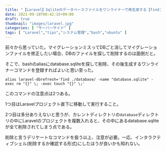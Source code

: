 ```yaml
---
title: "【Laravel】Sqliteのデータベースファイルをワンライナーで再生成する【findコマンド+-exec評価式+alias】"
date: 2021-09-18T08:42:15+09:00
draft: true
thumbnail: "images/laravel.jpg"
categories: [ "サーバーサイド" ]
tags: [ "Laravel","tips","システム管理","bash","ubuntu" ]
---
```


前々から思っていた。マイグレーションミスってDBごと消してマイグレーションファイルを修正したい場合、DBのファイルを探して削除するのは面倒だと。

そこで、bashのaliasにdatabase.sqliteを探して削除、その後生成するワンライナーコマンドを登録すればよいと思い至った。

    alias laravel-dbrefresh='find ./database/ -name "database.sqlite" -exec rm "{}" \; -exec touch "{}" \;'

このコマンドの注意点は2つある。

1つ目はLaravelプロジェクト直下に移動して実行すること。

2つ目は多分ありえないと思うが、カレントディレクトリの`database`ディレクトリの中にLaravelのプロジェクトを複数入れると、その中にあるdatabase.sqliteが全て削除されてしまう点である。

削除と言うデリケートなコマンドを扱う以上、注意が必要。一応、インタラクティブシェル(削除するか確認する形式)にしたほうが良いかも知れない。



<!--

php artisan migrate:fresh

これを実行すれば一発でテーブル削除とマイグレーションが実行される。

予めシーダーを用意しておけば、データの復旧も簡単にできる。

-->


